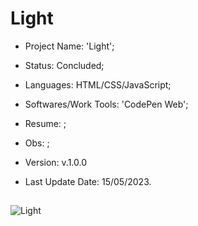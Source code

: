 # Light

- Project Name: 'Light';
- Status: Concluded;
- Languages: HTML/CSS/JavaScript;
- Softwares/Work Tools: 'CodePen Web';
- Resume: ;
- Obs: ;
- Version: v.1.0.0

- Last Update Date: 15/05/2023.

##
![Light](https://github.com/Rafa-KozAnd/HTML-CSS_Projects/assets/70545003/25821ae0-538a-4fae-a636-ad86ee2a6d03)
